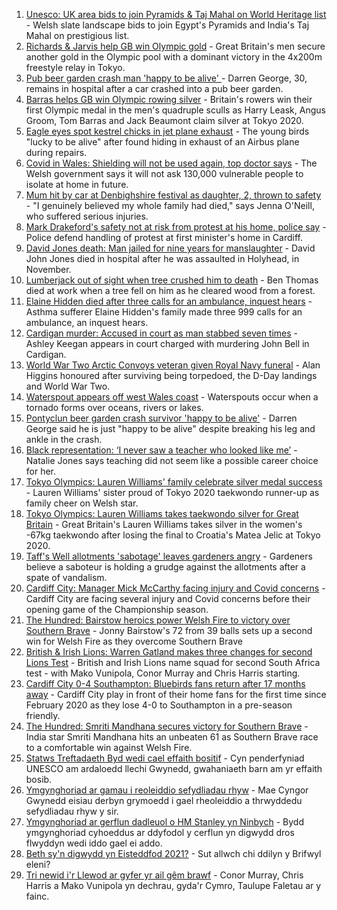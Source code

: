 1. [Unesco: UK area bids to join Pyramids & Taj Mahal on World Heritage list](https://www.bbc.co.uk/news/uk-wales-57973511) - Welsh slate landscape bids to join Egypt's Pyramids and India's Taj Mahal on prestigious list.
2. [Richards & Jarvis help GB win Olympic gold](https://www.bbc.co.uk/sport/olympics/57993545) - Great Britain's men secure another gold in the Olympic pool with a dominant victory in the 4x200m freestyle relay in Tokyo.
3. [Pub beer garden crash man 'happy to be alive' ](https://www.bbc.co.uk/news/uk-wales-57983966) - Darren George, 30, remains in hospital after a car crashed into a pub beer garden.
4. [Barras helps GB win Olympic rowing silver](https://www.bbc.co.uk/sport/olympics/57993357) - Britain's rowers win their first Olympic medal in the men's quadruple sculls as Harry Leask, Angus Groom, Tom Barras and Jack Beaumont claim silver at Tokyo 2020.
5. [Eagle eyes spot kestrel chicks in jet plane exhaust](https://www.bbc.co.uk/news/uk-wales-57992207) - The young birds "lucky to be alive" after found hiding in exhaust of an Airbus plane during repairs.
6. [Covid in Wales: Shielding will not be used again, top doctor says](https://www.bbc.co.uk/news/uk-wales-politics-57983581) - The Welsh government says it will not ask 130,000 vulnerable people to isolate at home in future.
7. [Mum hit by car at Denbighshire festival as daughter, 2, thrown to safety](https://www.bbc.co.uk/news/uk-wales-57979208) - "I genuinely believed my whole family had died," says Jenna O'Neill, who suffered serious injuries.
8. [Mark Drakeford's safety not at risk from protest at his home, police say](https://www.bbc.co.uk/news/uk-wales-politics-57983585) - Police defend handling of protest at first minister's home in Cardiff.
9. [David Jones death: Man jailed for nine years for manslaughter](https://www.bbc.co.uk/news/uk-wales-57981505) - David John Jones died in hospital after he was assaulted in Holyhead, in November.
10. [Lumberjack out of sight when tree crushed him to death](https://www.bbc.co.uk/news/uk-wales-57984255) - Ben Thomas died at work when a tree fell on him as he cleared wood from a forest.
11. [Elaine Hidden died after three calls for an ambulance, inquest hears](https://www.bbc.co.uk/news/uk-wales-57980963) - Asthma sufferer Elaine Hidden's family made three 999 calls for an ambulance, an inquest hears.
12. [Cardigan murder: Accused in court as man stabbed seven times](https://www.bbc.co.uk/news/uk-wales-57989174) - Ashley Keegan appears in court charged with murdering John Bell in Cardigan.
13. [World War Two Arctic Convoys veteran given Royal Navy funeral](https://www.bbc.co.uk/news/uk-wales-57976879) - Alan Higgins honoured after surviving being torpedoed, the D-Day landings and World War Two.
14. [Waterspout appears off west Wales coast](https://www.bbc.co.uk/news/uk-wales-57989175) - Waterspouts occur when a tornado forms over oceans, rivers or lakes.
15. [Pontyclun beer garden crash survivor 'happy to be alive'](https://www.bbc.co.uk/news/uk-wales-57992208) - Darren George said he is just "happy to be alive" despite breaking his leg and ankle in the crash.
16. [Black representation: ‘I never saw a teacher who looked like me’](https://www.bbc.co.uk/news/uk-wales-57983960) - Natalie Jones says teaching did not seem like a possible career choice for her.
17. [Tokyo Olympics: Lauren Williams' family celebrate silver medal success](https://www.bbc.co.uk/news/uk-wales-57978726) - Lauren Williams' sister proud of Tokyo 2020 taekwondo runner-up as family cheer on Welsh star.
18. [Tokyo Olympics: Lauren Williams takes taekwondo silver for Great Britain](https://www.bbc.co.uk/sport/av/olympics/57968953) - Great Britain's Lauren Williams takes silver in the women's -67kg taekwondo after losing the final to Croatia's Matea Jelic at Tokyo 2020.
19. [Taff's Well allotments 'sabotage' leaves gardeners angry](https://www.bbc.co.uk/news/uk-wales-57976880) - Gardeners believe a saboteur is holding a grudge against the allotments after a spate of vandalism.
20. [Cardiff City: Manager Mick McCarthy facing injury and Covid concerns](https://www.bbc.co.uk/sport/football/57992031) - Cardiff City are facing several injury and Covid concerns before their opening game of the Championship season.
21. [The Hundred: Bairstow heroics power Welsh Fire to victory over Southern Brave](https://www.bbc.co.uk/sport/cricket/57989497) - Jonny Bairstow's 72 from 39 balls sets up a second win for Welsh Fire as they overcome Southern Brave
22. [British & Irish Lions: Warren Gatland makes three changes for second Lions Test](https://www.bbc.co.uk/sport/rugby-union/57983305) - British and Irish Lions name squad for second South Africa test - with Mako Vunipola, Conor Murray and Chris Harris starting.
23. [Cardiff City 0-4 Southampton: Bluebirds fans return after 17 months away](https://www.bbc.co.uk/sport/football/57992027) - Cardiff City play in front of their home fans for the first time since February 2020 as they lose 4-0 to Southampton in a pre-season friendly.
24. [The Hundred: Smriti Mandhana secures victory for Southern Brave](https://www.bbc.co.uk/sport/cricket/57989496) - India star Smriti Mandhana hits an unbeaten 61 as Southern Brave race to a comfortable win against Welsh Fire.
25. [Statws Treftadaeth Byd wedi cael effaith bositif](https://www.bbc.co.uk/newyddion/57983156) - Cyn penderfyniad UNESCO am ardaloedd llechi Gwynedd, gwahaniaeth barn am yr effaith bosib.
26. [Ymgynghoriad ar gamau i reoleiddio sefydliadau rhyw](https://www.bbc.co.uk/newyddion/57949111) - Mae Cyngor Gwynedd eisiau derbyn grymoedd i gael rheoleiddio a thrwyddedu sefydliadau rhyw y sir.
27. [Ymgynghoriad ar gerflun dadleuol o HM Stanley yn Ninbych](https://www.bbc.co.uk/newyddion/57991011) - Bydd ymgynghoriad cyhoeddus ar ddyfodol y cerflun yn digwydd dros flwyddyn wedi iddo gael ei addo.
28. [Beth sy'n digwydd yn Eisteddfod 2021?](https://www.bbc.co.uk/newyddion/57984353) - Sut allwch chi ddilyn y Brifwyl eleni?
29. [Tri newid i'r Llewod ar gyfer yr ail gêm brawf](https://www.bbc.co.uk/newyddion/57983152) - Conor Murray, Chris Harris a Mako Vunipola yn dechrau, gyda'r Cymro, Taulupe Faletau ar y fainc.
